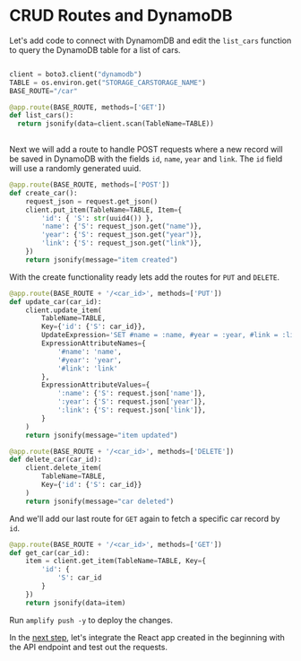 # CRUD Routes and DynamoDB

Let's add code to connect with DynamomDB and edit the `list_cars` function to query the DynamoDB table for a list of cars.

```python

client = boto3.client("dynamodb")
TABLE = os.environ.get("STORAGE_CARSTORAGE_NAME")
BASE_ROUTE="/car"

@app.route(BASE_ROUTE, methods=['GET'])
def list_cars():
  return jsonify(data=client.scan(TableName=TABLE))
  
```

Next we will add a route to handle POST requests where a new record will be saved in DynamoDB with the fields `id`, `name`, `year` and `link`. The `id` field will use a randomly generated uuid.

```python
@app.route(BASE_ROUTE, methods=['POST'])
def create_car():
    request_json = request.get_json()
    client.put_item(TableName=TABLE, Item={
        'id': { 'S': str(uuid4()) },
        'name': {'S': request_json.get("name")},
        'year': {'S': request_json.get("year")},
        'link': {'S': request_json.get("link")},
    })
    return jsonify(message="item created")
```

With the create functionality ready lets add the routes for `PUT` and `DELETE`.
```python
@app.route(BASE_ROUTE + '/<car_id>', methods=['PUT'])
def update_car(car_id):
    client.update_item(
        TableName=TABLE,
        Key={'id': {'S': car_id}},
        UpdateExpression='SET #name = :name, #year = :year, #link = :link',
        ExpressionAttributeNames={
            '#name': 'name',
            '#year': 'year',
            '#link': 'link'
        },
        ExpressionAttributeValues={
            ':name': {'S': request.json['name']},
            ':year': {'S': request.json['year']},
            ':link': {'S': request.json['link']},
        }
    )
    return jsonify(message="item updated")

@app.route(BASE_ROUTE + '/<car_id>', methods=['DELETE'])
def delete_car(car_id):
    client.delete_item(
        TableName=TABLE,
        Key={'id': {'S': car_id}}
    )
    return jsonify(message="car deleted")    
```

And we'll add our last route for `GET` again to fetch a specific car record by `id`.

```python
@app.route(BASE_ROUTE + '/<car_id>', methods=['GET'])
def get_car(car_id):
    item = client.get_item(TableName=TABLE, Key={
        'id': {
            'S': car_id
        }
    })
    return jsonify(data=item)
```
Run `amplify push -y` to deploy the changes.


In the [next step](./06-integrate-react-app.md), let's integrate the React app created in the beginning with the API endpoint and test out the requests. 

